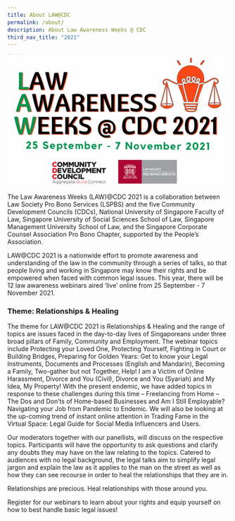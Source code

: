 ```yaml
---
title: About LAW@CDC
permalink: /about/
description: About Law Awareness Weeks @ CDC
third_nav_title: "2021"
---
```






![](/images/Picture7.png)

The Law Awareness Weeks (LAW)@CDC 2021 is a collaboration between Law Society Pro Bono Services (LSPBS) and the five Community Development Councils (CDCs), National University of Singapore Faculty of Law, Singapore University of Social Sciences School of Law, Singapore Management University School of Law, and the Singapore Corporate Counsel Association Pro Bono Chapter, supported by the People’s Association.

 

LAW@CDC 2021 is a nationwide effort to promote awareness and understanding of the law in the community through a series of talks, so that people living and working in Singapore may know their rights and be empowered when faced with common legal issues.   This year, there will be 12 law awareness webinars aired ‘live’ online from 25 September - 7 November 2021.

 
### Theme: Relationships & Healing
The theme for LAW@CDC 2021 is Relationships & Healing and the range of topics are issues faced in the day-to-day lives of Singaporeans under three broad pillars of Family, Community and Employment. The webinar topics include Protecting your Loved One, Protecting Yourself, Fighting in Court or Building Bridges, Preparing for Golden Years: Get to know your Legal Instruments, Documents and Processes (English and Mandarin), Becoming a Family, Two-gather but not Together,  Help! I am a Victim of Online Harassment, Divorce and You (Civil), Divorce and You (Syariah) and My Idea, My Property!  With the present endemic, we have added topics in response to these challenges during this time – Freelancing from Home – The Dos and Don’ts of Home-based Businesses and Am I Still Employable? Navigating your Job from Pandemic to Endemic. We will also be looking at the up-coming trend of instant online attention in Trading Fame in the Virtual Space: Legal Guide for Social Media Influencers and Users.

 

Our moderators together with our panellists, will discuss on the respective topics.  Participants will have the opportunity to ask questions and clarify any doubts they may have on the law relating to the topics.  Catered to audiences with no legal background, the legal talks aim to simplify legal jargon and explain the law as it applies to the man on the street as well as how they can see recourse in order to heal the relationships that they are in.

 

Relationships are precious. Heal relationships with those around you.

 

Register for our webinars to learn about your rights and equip yourself on how to best handle basic legal issues!
